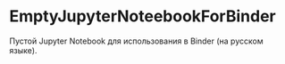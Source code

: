 # EmptyJupyterNoteebookForBinder
Пустой Jupyter Notebook для использования в Binder (на русском языке).
